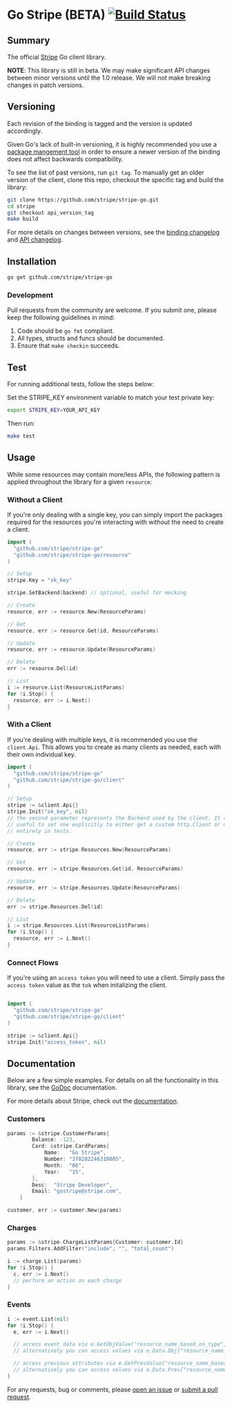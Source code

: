 Go Stripe (BETA) [![Build Status](https://travis-ci.org/stripe/stripe-go.svg?branch=master)](https://travis-ci.org/stripe/stripe-go)
========

## Summary

The official [Stripe](https://stripe.com) Go client library.

**NOTE**: This library is still in beta.  We may make significant API changes between
minor versions until the 1.0 release.  We will not make breaking changes in patch versions.

## Versioning

Each revision of the binding is tagged and the version is updated accordingly.

Given Go's lack of built-in versioning, it is highly recommended you use a
[package mangement tool](https://code.google.com/p/go-wiki/wiki/PackageManagementTools) in order
to ensure a newer version of the binding does not affect backwards compatibility.

To see the list of past versions, run `git tag`. To manually get an older
version of the client, clone this repo, checkout the specific tag and build the
library:

```sh
git clone https://github.com/stripe/stripe-go.git
cd stripe
git checkout api_version_tag
make build
```

For more details on changes between versions, see the [binding changelog](CHANGELOG)
and [API changelog](https://stripe.com/docs/upgrades).

## Installation

```sh
go get github.com/stripe/stripe-go
```

### Development

Pull requests from the community are welcome. If you submit one, please keep
the following guidelines in mind:

1. Code should be `go fmt` compliant.
2. All types, structs and funcs should be documented.
3. Ensure that `make checkin` succeeds.

## Test

For running additional tests, follow the steps below:

Set the STRIPE_KEY environment variable to match your test private key:
```sh
export STRIPE_KEY=YOUR_API_KEY
```

Then run:
```sh
make test
```

## Usage

While some resources may contain more/less APIs, the following pattern is
applied throughout the library for a given `resource`:

### Without a Client

If you're only dealing with a single key, you can simply import the packages
required for the resources you're interacting with without the need to create a
client.

```go
import (
  "github.com/stripe/stripe-go"
  "github.com/stripe/stripe-go/resource"
)

// Setup
stripe.Key = "sk_key"

stripe.SetBackend(backend) // optional, useful for mocking

// Create
resource, err := resource.New(ResourceParams)

// Get
resource, err := resource.Get(id, ResourceParams)

// Update
resource, err := resource.Update(ResourceParams)

// Delete
err := resource.Del(id)

// List
i := resource.List(ResourceListParams)
for !i.Stop() {
  resource, err := i.Next()
}
```

### With a Client

If you're dealing with multiple keys, it is recommended you use the
`client.Api`.  This allows you to create as many clients as needed, each with
their own individual key.

```go
import (
  "github.com/stripe/stripe-go"
  "github.com/stripe/stripe-go/client"
)

// Setup
stripe := &client.Api{}
stripe.Init("sk_key", nil)
// the second parameter represents the Backend used by the client. It can be
// useful to set one explicitly to either get a custom http.Client or mock it
// entirely in tests.

// Create
resource, err := stripe.Resources.New(ResourceParams)

// Get
resource, err := stripe.Resources.Get(id, ResourceParams)

// Update
resource, err := stripe.Resources.Update(ResourceParams)

// Delete
err := stripe.Resources.Del(id)

// List
i := stripe.Resources.List(ResourceListParams)
for !i.Stop() {
  resource, err := i.Next()
}
```

### Connect Flows

If you're using an `access token` you will need to use a client. Simply pass
the `access token` value as the `tok` when initalizing the client.

```go

import (
  "github.com/stripe/stripe-go"
  "github.com/stripe/stripe-go/client"
)

stripe := &client.Api{}
stripe.Init("access_token", nil)
```

## Documentation

Below are a few simple examples. For details on all the functionality in this
library, see the [GoDoc](http://godoc.org/github.com/stripe/stripe-go) documentation.

For more details about Stripe, check out the [documentation](https://stripe.com/docs).

### Customers

```go
params := &stripe.CustomerParams{
		Balance: -123,
		Card: &stripe.CardParams{
			Name:   "Go Stripe",
			Number: "378282246310005",
			Month:  "06",
			Year:   "15",
		},
		Desc:  "Stripe Developer",
		Email: "gostripe@stripe.com",
	}

customer, err := customer.New(params)
```

### Charges

```go
params := &stripe.ChargeListParams{Customer: customer.Id}
params.Filters.AddFilter("include", "", "total_count")

i := charge.List(params)
for !i.Stop() {
  c, err := i.Next()
  // perform an action on each charge
}
```
### Events

```go
i := event.List(nil)
for !i.Stop() {
  e, err := i.Next()

  // access event data via e.GetObjValue("resource_name_based_on_type", "resource_property_name")
  // alternatively you can access values via e.Data.Obj["resource_name_based_on_type"].(map[string]interface{})["resource_property_name"]

  // access previous attributes via e.GetPrevValue("resource_name_based_on_type", "resource_property_name")
  // alternatively you can access values via e.Data.Prev["resource_name_based_on_type"].(map[string]interface{})["resource_property_name"]
}
```

For any requests, bug or comments, please [open an issue](https://github.com/stripe/stripe-go/issues/new) or [submit a pull request](https://github.com/stripe/stripe-go/pulls).
